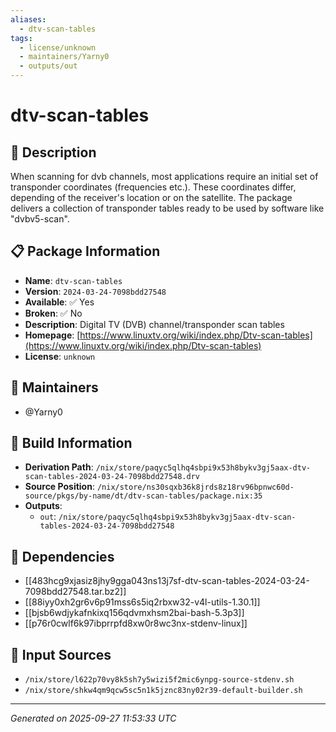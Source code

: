 ```yaml
---
aliases:
  - dtv-scan-tables
tags:
  - license/unknown
  - maintainers/Yarny0
  - outputs/out
---
```


# dtv-scan-tables

## 📝 Description

When scanning for dvb channels,
most applications require an initial set of
transponder coordinates (frequencies etc.).
These coordinates differ, depending of the
receiver's location or on the satellite.
The package delivers a collection of transponder
tables ready to be used by software like "dvbv5-scan".


## 📋 Package Information

- **Name**: `dtv-scan-tables`
- **Version**: `2024-03-24-7098bdd27548`
- **Available**: ✅ Yes
- **Broken**: ✅ No
- **Description**: Digital TV (DVB) channel/transponder scan tables
- **Homepage**: [https://www.linuxtv.org/wiki/index.php/Dtv-scan-tables](https://www.linuxtv.org/wiki/index.php/Dtv-scan-tables)
- **License**: `unknown`
## 👥 Maintainers

- @Yarny0


## 🔧 Build Information

- **Derivation Path**: `/nix/store/paqyc5qlhq4sbpi9x53h8bykv3gj5aax-dtv-scan-tables-2024-03-24-7098bdd27548.drv`
- **Source Position**: `/nix/store/ns30sqxb36k8jrds8z18rv96bpnwc60d-source/pkgs/by-name/dt/dtv-scan-tables/package.nix:35`
- **Outputs**:
  - `out`:  `/nix/store/paqyc5qlhq4sbpi9x53h8bykv3gj5aax-dtv-scan-tables-2024-03-24-7098bdd27548`

## 🔗 Dependencies

- [[483hcg9xjasiz8jhy9gga043ns13j7sf-dtv-scan-tables-2024-03-24-7098bdd27548.tar.bz2]]
- [[88iyy0xh2gr6v6p91mss6s5iq2rbxw32-v4l-utils-1.30.1]]
- [[bjsb6wdjykafnkixq156qdvmxhsm2bai-bash-5.3p3]]
- [[p76r0cwlf6k97ibprrpfd8xw0r8wc3nx-stdenv-linux]]

## 📁 Input Sources

- `/nix/store/l622p70vy8k5sh7y5wizi5f2mic6ynpg-source-stdenv.sh`
- `/nix/store/shkw4qm9qcw5sc5n1k5jznc83ny02r39-default-builder.sh`

---
*Generated on 2025-09-27 11:53:33 UTC*
